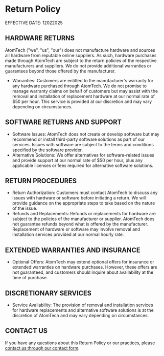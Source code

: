 # Return Policy

EFFECTIVE DATE: 12022025

## HARDWARE RETURNS

AtomTech ("we", "us", "our") does not manufacture hardware and sources all hardware from reputable online suppliers. As such, hardware purchases made through AtomTech are subject to the return policies of the respective manufacturers and suppliers. We do not provide additional warranties or guarantees beyond those offered by the manufacturer.

- Warranties: Customers are entitled to the manufacturer's warranty for any hardware purchased through AtomTech. We do not promise to manage warranty claims on behalf of customers but may assist with the removal and installation of replacement hardware at our normal rate of $50 per hour. This service is provided at our discretion and may vary depending on circumstances.

## SOFTWARE RETURNS AND SUPPORT

- Software Issues: AtomTech does not create or develop software but may recommend or install third-party software solutions as part of our services. Issues with software are subject to the terms and conditions specified by the software provider.
- Alternative Solutions: We offer alternatives for software-related issues and provide support at our normal rate of $50 per hour, plus any applicable licenses or fees required for alternative software solutions.

## RETURN PROCEDURES

- Return Authorization: Customers must contact AtomTech to discuss any issues with hardware or software before initiating a return. We will provide guidance on the appropriate steps to take based on the nature of the issue.
- Refunds and Replacements: Refunds or replacements for hardware are subject to the policies of the manufacturer or supplier. AtomTech does not guarantee refunds beyond what is offered by the manufacturer. Replacement of hardware or software may involve removal and installation services provided at our normal hourly rate.

## EXTENDED WARRANTIES AND INSURANCE

- Optional Offers: AtomTech may extend optional offers for insurance or extended warranties on hardware purchases. However, these offers are not guaranteed, and customers should inquire about availability at the time of purchase.

## DISCRETIONARY SERVICES

- Service Availability: The provision of removal and installation services for hardware replacements and alternative software solutions is at the discretion of AtomTech and may vary depending on circumstances.

## CONTACT US

If you have any questions about this Return Policy or our practices, please [contact us through our contact form](/contact/).
